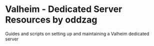 # Valheim - Dedicated Server Resources by oddzag
Guides and scripts on setting up and maintaining a Valheim dedicated server

